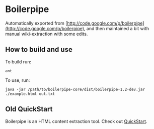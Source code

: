 # Boilerpipe

Automatically exported from [http://code.google.com/p/boilerpipe](http://code.google.com/p/boilerpipe), and then maintained a bit with manual wiki-extraction with some edits.

## How to build and use

To build run:

```
ant
```

To use, run:

```
java -jar /path/to/boilerpipe-core/dist/boilerpipe-1.2-dev.jar ./example.html out.txt
```

## Old QuickStart

Boilerpipe is an HTML content extraction tool. Check out [QuickStart](https://github.com/k-bx/boilerpipe/wiki/QuickStart).
